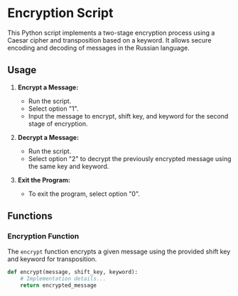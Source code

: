 # Encryption Script

This Python script implements a two-stage encryption process using a Caesar cipher and transposition based on a keyword. It allows secure encoding and decoding of messages in the Russian language.

## Usage

1. **Encrypt a Message:**
   - Run the script.
   - Select option "1".
   - Input the message to encrypt, shift key, and keyword for the second stage of encryption.

2. **Decrypt a Message:**
   - Run the script.
   - Select option "2" to decrypt the previously encrypted message using the same key and keyword.

3. **Exit the Program:**
   - To exit the program, select option "0".

## Functions

### Encryption Function

The `encrypt` function encrypts a given message using the provided shift key and keyword for transposition.

```python
def encrypt(message, shift_key, keyword):
    # Implementation details...
    return encrypted_message
